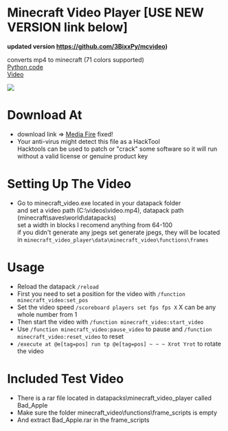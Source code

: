 # Minecraft Video Player [USE NEW VERSION link below]


**updated version https://github.com/3BixxPy/mcvideo)**

converts mp4 to minecraft (71 colors supported) \
[Python code](https://github.com/3BixxPy/minecraft_video/tree/code) \
[Video](https://www.youtube.com/watch?v=KN-YvopMdOs)

![](https://i.imgur.com/AZUGe8f.png)

# Download At
- download link => [Media Fire](https://www.mediafire.com/file/rl1vh684x6lm7lu/minecraft_video_player_1.0.1.rar/file) fixed!
- Your anti-virus might detect this file as a HackTool \
 Hacktools can be used to patch or "crack" some software so it will run without a valid license or genuine product key

# Setting Up The Video
- Go to minecraft_video.exe located in your datapack folder \
and set a video path (C:\videos\video.mp4), datapack path (minecraft\saves\world\datapacks) \
set a width in blocks I recomend anything from 64-100 \
if you didn't generate any jpegs set generate jpegs, they will be located in ```minecraft_video_player\data\minecraft_video\functions\frames```

# Usage
- Reload the datapack ```/reload```
- First you need to set a position for the video with ```/function minecraft_video:set_pos```
- Set the video speed ```/scoreboard players set fps fps X``` X can be any whole number from 1
- Then start the video with ```/function minecraft_video:start_video```
- Use ```/function minecraft_video:pause_video``` to pause and ```/function minecraft_video:reset_video``` to reset
- ```/execute at @e[tag=pos] run tp @e[tag=pos] ~ ~ ~ Xrot Yrot``` to rotate the video

# Included Test Video
- There is a rar file located in datapacks\minecraft_video_player called Bad_Apple
- Make sure the folder minecraft_video\functions\frame_scripts is empty
- And extract Bad_Apple.rar in the frame_scripts
